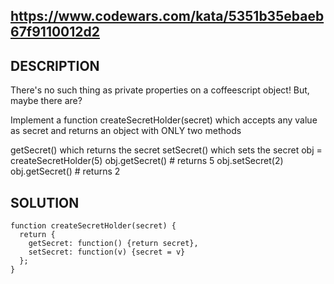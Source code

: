 ## https://www.codewars.com/kata/5351b35ebaeb67f9110012d2
## DESCRIPTION
There's no such thing as private properties on a coffeescript object! But, maybe there are?

Implement a function createSecretHolder(secret) which accepts any value as secret and returns an object with ONLY two methods

getSecret() which returns the secret
setSecret() which sets the secret
obj = createSecretHolder(5)
obj.getSecret() # returns 5
obj.setSecret(2)
obj.getSecret() # returns 2

## SOLUTION
```
function createSecretHolder(secret) {
  return { 
    getSecret: function() {return secret}, 
    setSecret: function(v) {secret = v} 
  }; 
}
```
